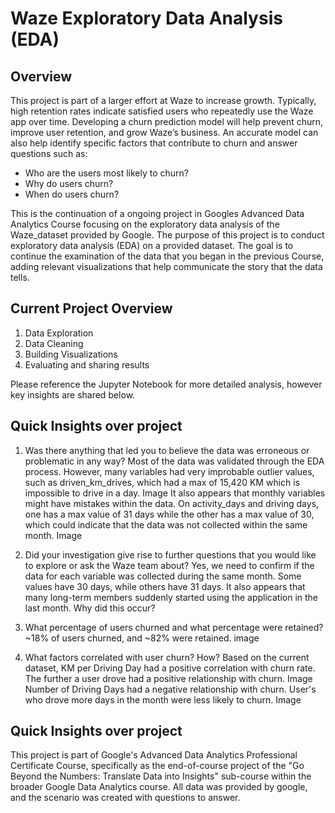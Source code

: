 # Waze Exploratory Data Analysis (EDA)
## Overview 
This project is part of a larger effort at Waze to increase growth. Typically, high retention rates indicate satisfied users who repeatedly use the Waze app over time. Developing a churn prediction model will help prevent churn, improve user retention, and grow Waze’s business. An accurate model can also help identify specific factors that contribute to churn and answer questions such as: 
* Who are the users most likely to churn?
* Why do users churn? 
* When do users churn? 

This is the continuation of a ongoing project in Googles Advanced Data Analytics Course focusing on the exploratory data analysis of the Waze_dataset provided by Google. The purpose of this project is to conduct exploratory data analysis (EDA) on a provided dataset. The goal is to continue the examination of the data that you began in the previous Course, adding relevant visualizations that help communicate the story that the data tells. 
## Current Project Overview 
1. Data Exploration
2. Data Cleaning
3. Building Visualizations
4. Evaluating and sharing results

Please reference the Jupyter Notebook for more detailed analysis, however key insights are shared below. 
## Quick Insights over project
1. Was there anything that led you to believe the data was erroneous or problematic in any way?
Most of the data was validated through the EDA process. However, many variables had very improbable outlier values, such as driven_km_drives, which had a max of 15,420 KM which is impossible to drive in a day.
Image
It also appears that monthly variables might have mistakes within the data. On activity_days and driving days, one has a max value of 31 days while the other has a max value of 30, which could indicate that the data was not collected within the same month.
Image
2. Did your investigation give rise to further questions that you would like to explore or ask the Waze team about?
Yes, we need to confirm if the data for each variable was collected during the same month. Some values have 30 days, while others have 31 days. It also appears that many long-term members suddenly started using the application in the last month. Why did this occur?

3. What percentage of users churned and what percentage were retained?
~18% of users churned, and ~82% were retained.
image
  
4. What factors correlated with user churn? How?
   Based on the current dataset, KM per Driving Day had a positive correlation with churn rate. The further a user drove had a positive relationship with churn.
   Image
   Number of Driving Days had a negative relationship with churn. User's who drove more days in the month were less likely to churn.
   Image
## Quick Insights over project
This project is part of Google's Advanced Data Analytics Professional Certificate Course, specifically as the end-of-course project of the "Go Beyond the Numbers: Translate Data into Insights" sub-course within the broader Google Data Analytics course. All data was provided by google, and the scenario was created with questions to answer. 
